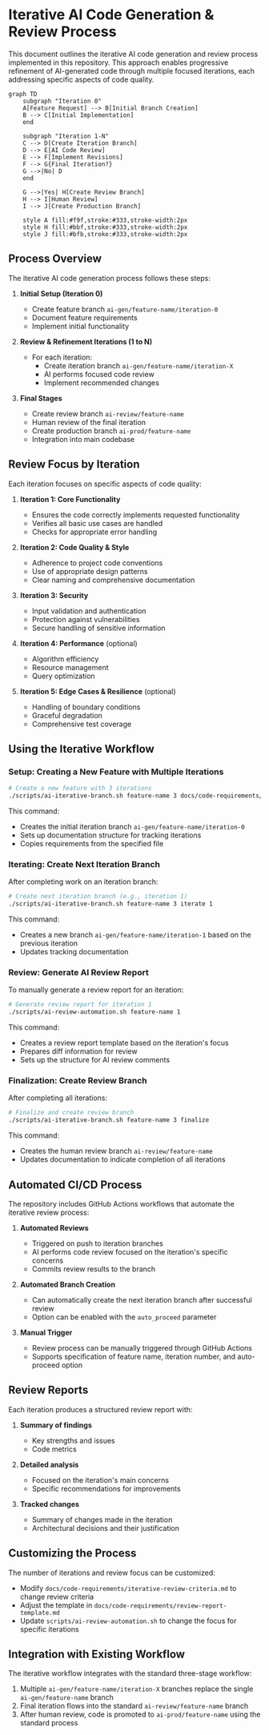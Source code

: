 # Iterative AI Code Generation & Review Process

This document outlines the iterative AI code generation and review process implemented in this repository. This approach enables progressive refinement of AI-generated code through multiple focused iterations, each addressing specific aspects of code quality.

```mermaid
graph TD
    subgraph "Iteration 0"
    A[Feature Request] --> B[Initial Branch Creation]
    B --> C[Initial Implementation]
    end
    
    subgraph "Iteration 1-N"
    C --> D[Create Iteration Branch]
    D --> E[AI Code Review]
    E --> F[Implement Revisions]
    F --> G{Final Iteration?}
    G -->|No| D
    end
    
    G -->|Yes| H[Create Review Branch]
    H --> I[Human Review]
    I --> J[Create Production Branch]
    
    style A fill:#f9f,stroke:#333,stroke-width:2px
    style H fill:#bbf,stroke:#333,stroke-width:2px
    style J fill:#bfb,stroke:#333,stroke-width:2px
```

## Process Overview

The iterative AI code generation process follows these steps:

1. **Initial Setup (Iteration 0)**
   - Create feature branch `ai-gen/feature-name/iteration-0`
   - Document feature requirements
   - Implement initial functionality

2. **Review & Refinement Iterations (1 to N)**
   - For each iteration:
     - Create iteration branch `ai-gen/feature-name/iteration-X`
     - AI performs focused code review
     - Implement recommended changes

3. **Final Stages**
   - Create review branch `ai-review/feature-name`
   - Human review of the final iteration
   - Create production branch `ai-prod/feature-name`
   - Integration into main codebase

## Review Focus by Iteration

Each iteration focuses on specific aspects of code quality:

1. **Iteration 1: Core Functionality**
   - Ensures the code correctly implements requested functionality
   - Verifies all basic use cases are handled
   - Checks for appropriate error handling

2. **Iteration 2: Code Quality & Style**
   - Adherence to project code conventions
   - Use of appropriate design patterns
   - Clear naming and comprehensive documentation

3. **Iteration 3: Security**
   - Input validation and authentication
   - Protection against vulnerabilities
   - Secure handling of sensitive information

4. **Iteration 4: Performance** (optional)
   - Algorithm efficiency
   - Resource management
   - Query optimization

5. **Iteration 5: Edge Cases & Resilience** (optional)
   - Handling of boundary conditions
   - Graceful degradation
   - Comprehensive test coverage

## Using the Iterative Workflow

### Setup: Creating a New Feature with Multiple Iterations

```bash
# Create a new feature with 3 iterations
./scripts/ai-iterative-branch.sh feature-name 3 docs/code-requirements/iterative-review-criteria.md
```

This command:
- Creates the initial iteration branch `ai-gen/feature-name/iteration-0`
- Sets up documentation structure for tracking iterations
- Copies requirements from the specified file

### Iterating: Create Next Iteration Branch

After completing work on an iteration branch:

```bash
# Create next iteration branch (e.g., iteration 1)
./scripts/ai-iterative-branch.sh feature-name 3 iterate 1
```

This command:
- Creates a new branch `ai-gen/feature-name/iteration-1` based on the previous iteration
- Updates tracking documentation

### Review: Generate AI Review Report

To manually generate a review report for an iteration:

```bash
# Generate review report for iteration 1
./scripts/ai-review-automation.sh feature-name 1
```

This command:
- Creates a review report template based on the iteration's focus
- Prepares diff information for review
- Sets up the structure for AI review comments

### Finalization: Create Review Branch

After completing all iterations:

```bash
# Finalize and create review branch
./scripts/ai-iterative-branch.sh feature-name 3 finalize
```

This command:
- Creates the human review branch `ai-review/feature-name`
- Updates documentation to indicate completion of all iterations

## Automated CI/CD Process

The repository includes GitHub Actions workflows that automate the iterative review process:

1. **Automated Reviews**
   - Triggered on push to iteration branches
   - AI performs code review focused on the iteration's specific concerns
   - Commits review results to the branch

2. **Automated Branch Creation**
   - Can automatically create the next iteration branch after successful review
   - Option can be enabled with the `auto_proceed` parameter

3. **Manual Trigger**
   - Review process can be manually triggered through GitHub Actions
   - Supports specification of feature name, iteration number, and auto-proceed option

## Review Reports

Each iteration produces a structured review report with:

1. **Summary of findings**
   - Key strengths and issues
   - Code metrics

2. **Detailed analysis**
   - Focused on the iteration's main concerns
   - Specific recommendations for improvements

3. **Tracked changes**
   - Summary of changes made in the iteration
   - Architectural decisions and their justification

## Customizing the Process

The number of iterations and review focus can be customized:

- Modify `docs/code-requirements/iterative-review-criteria.md` to change review criteria
- Adjust the template in `docs/code-requirements/review-report-template.md`
- Update `scripts/ai-review-automation.sh` to change the focus for specific iterations

## Integration with Existing Workflow

The iterative workflow integrates with the standard three-stage workflow:

1. Multiple `ai-gen/feature-name/iteration-X` branches replace the single `ai-gen/feature-name` branch
2. Final iteration flows into the standard `ai-review/feature-name` branch
3. After human review, code is promoted to `ai-prod/feature-name` using the standard process 